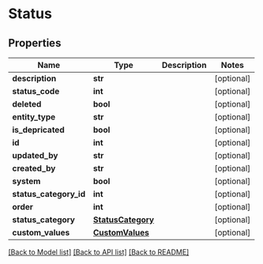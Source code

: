 # Status

## Properties
Name | Type | Description | Notes
------------ | ------------- | ------------- | -------------
**description** | **str** |  | [optional] 
**status_code** | **int** |  | [optional] 
**deleted** | **bool** |  | [optional] 
**entity_type** | **str** |  | [optional] 
**is_depricated** | **bool** |  | [optional] 
**id** | **int** |  | [optional] 
**updated_by** | **str** |  | [optional] 
**created_by** | **str** |  | [optional] 
**system** | **bool** |  | [optional] 
**status_category_id** | **int** |  | [optional] 
**order** | **int** |  | [optional] 
**status_category** | [**StatusCategory**](StatusCategory.md) |  | [optional] 
**custom_values** | [**CustomValues**](CustomValues.md) |  | [optional] 

[[Back to Model list]](../README.md#documentation-for-models) [[Back to API list]](../README.md#documentation-for-api-endpoints) [[Back to README]](../README.md)

